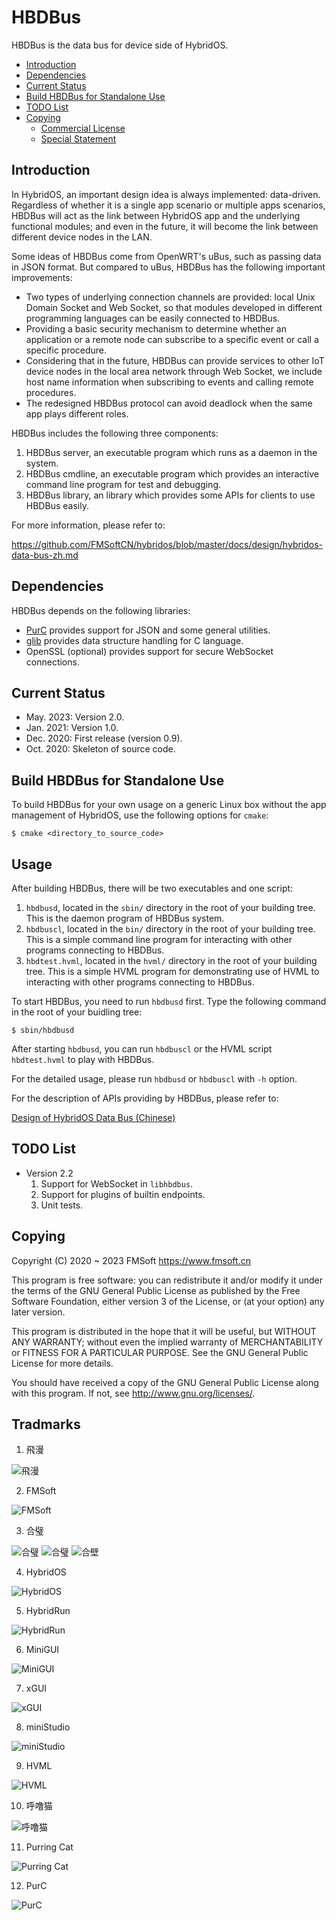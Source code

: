 # HBDBus

HBDBus is the data bus for device side of HybridOS.

- [Introduction](#introduction)
- [Dependencies](#dependencies)
- [Current Status](#current-status)
- [Build HBDBus for Standalone Use](#build-hbdbus-for-standalone-use)
- [TODO List](#todo-list)
- [Copying](#copying)
   + [Commercial License](#commercial-license)
   + [Special Statement](#special-statement)

## Introduction

In HybridOS, an important design idea is always implemented: data-driven.
Regardless of whether it is a single app scenario or multiple apps scenarios,
HBDBus will act as the link between HybridOS app and the underlying functional
modules; and even in the future, it will become the link between different
device nodes in the LAN.

Some ideas of HBDBus come from OpenWRT's uBus, such as passing data in JSON format.
But compared to uBus, HBDBus has the following important improvements:

- Two types of underlying connection channels are provided: local Unix Domain Socket
  and Web Socket, so that modules developed in different programming languages can
  be easily connected to HBDBus.
- Providing a basic security mechanism to determine whether an application or a remote
  node can subscribe to a specific event or call a specific procedure.
- Considering that in the future, HBDBus can provide services to other IoT device nodes
  in the local area network through Web Socket, we include host name
  information when subscribing to events and calling remote procedures.
- The redesigned HBDBus protocol can avoid deadlock when the same app plays
  different roles.

HBDBus includes the following three components:

1. HBDBus server, an executable program which runs as a daemon in the system.
1. HBDBus cmdline, an executable program which provides an interactive command line program
   for test and debugging.
1. HBDBus library, an library which provides some APIs for clients to use HBDBus easily.

For more information, please refer to:

<https://github.com/FMSoftCN/hybridos/blob/master/docs/design/hybridos-data-bus-zh.md>

## Dependencies

HBDBus depends on the following libraries:

- [PurC](https://github.com/HVML/PurC) provides support for JSON and some general utilities.
- [glib](https://github.com/GNOME/glib) provides data structure handling for C language.
- OpenSSL (optional) provides support for secure WebSocket connections.

## Current Status

- May. 2023: Version 2.0.
- Jan. 2021: Version 1.0.
- Dec. 2020: First release (version 0.9).
- Oct. 2020: Skeleton of source code.

## Build HBDBus for Standalone Use

To build HBDBus for your own usage on a generic Linux box without
the app management of HybridOS, use the following options for `cmake`:

```
$ cmake <directory_to_source_code>
```

## Usage

After building HBDBus, there will be two executables and one script:

1. `hbdbusd`, located in the `sbin/` directory in the root of your building tree.
   This is the daemon program of HBDBus system.
1. `hbdbuscl`, located in the `bin/` directory in the root of your building tree.
   This is a simple command line program for interacting with other programs
   connecting to HBDBus.
1. `hbdtest.hvml`, located in the `hvml/` directory in the root of your building tree.
   This is a simple HVML program for demonstrating use of HVML to interacting
   with other programs connecting to HBDBus.

To start HBDBus, you need to run `hbdbusd` first. Type the following command
in the root of your buidling tree:

```console
$ sbin/hbdbusd
```

After starting `hbdbusd`, you can run `hbdbuscl` or the HVML script `hbdtest.hvml`
to play with HBDBus.

For the detailed usage, please run `hbdbusd` or `hbdbuscl` with `-h` option.

For the description of APIs providing by HBDBus, please refer to:

[Design of HybridOS Data Bus (Chinese)](https://github.com/HybridOS2/Documents/blob/master/zh/hybridos-design-data-bus-zh.md)

## TODO List

- Version 2.2
   1. Support for WebSocket in `libhbdbus`.
   1. Support for plugins of builtin endpoints.
   1. Unit tests.

## Copying

Copyright (C) 2020 ~ 2023 FMSoft <https://www.fmsoft.cn>

This program is free software: you can redistribute it and/or modify
it under the terms of the GNU General Public License as published by
the Free Software Foundation, either version 3 of the License, or
(at your option) any later version.

This program is distributed in the hope that it will be useful,
but WITHOUT ANY WARRANTY; without even the implied warranty of
MERCHANTABILITY or FITNESS FOR A PARTICULAR PURPOSE.  See the
GNU General Public License for more details.

You should have received a copy of the GNU General Public License
along with this program.  If not, see <http://www.gnu.org/licenses/>.

## Tradmarks

1) 飛漫

![飛漫](https://www.fmsoft.cn/application/files/cache/thumbnails/87f47bb9aeef9d6ecd8e2ffa2f0e2cb6.jpg)

2) FMSoft

![FMSoft](https://www.fmsoft.cn/application/files/cache/thumbnails/44a50f4b2a07e2aef4140a23d33f164e.jpg)

3) 合璧

![合璧](https://www.fmsoft.cn/application/files/4716/1180/1904/256132.jpg)
![合璧](https://www.fmsoft.cn/application/files/cache/thumbnails/9c57dee9df8a6d93de1c6f3abe784229.jpg)
![合壁](https://www.fmsoft.cn/application/files/cache/thumbnails/f59f58830eccd57e931f3cb61c4330ed.jpg)

4) HybridOS

![HybridOS](https://www.fmsoft.cn/application/files/cache/thumbnails/5a85507f3d48cbfd0fad645b4a6622ad.jpg)

5) HybridRun

![HybridRun](https://www.fmsoft.cn/application/files/cache/thumbnails/84934542340ed662ef99963a14cf31c0.jpg)

6) MiniGUI

![MiniGUI](https://www.fmsoft.cn/application/files/cache/thumbnails/54e87b0c49d659be3380e207922fff63.jpg)

7) xGUI

![xGUI](https://www.fmsoft.cn/application/files/cache/thumbnails/7fbcb150d7d0747e702fd2d63f20017e.jpg)

8) miniStudio

![miniStudio](https://www.fmsoft.cn/application/files/cache/thumbnails/82c3be63f19c587c489deb928111bfe2.jpg)

9) HVML

![HVML](https://www.fmsoft.cn/application/files/8116/1931/8777/HVML256132.jpg)

10) 呼噜猫

![呼噜猫](https://www.fmsoft.cn/application/files/8416/1931/8781/256132.jpg)

11) Purring Cat

![Purring Cat](https://www.fmsoft.cn/application/files/2816/1931/9258/PurringCat256132.jpg)

12) PurC

![PurC](https://www.fmsoft.cn/application/files/5716/2813/0470/PurC256132.jpg)

[Beijing FMSoft Technologies Co., Ltd.]: https://www.fmsoft.cn
[FMSoft Technologies]: https://www.fmsoft.cn
[FMSoft]: https://www.fmsoft.cn
[HybridOS Official Site]: https://hybridos.fmsoft.cn
[HybridOS]: https://hybridos.fmsoft.cn

[HVML]: https://github.com/HVML
[Vincent Wei]: https://github.com/VincentWei
[MiniGUI]: https://github.com/VincentWei/minigui

